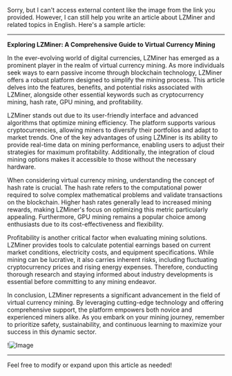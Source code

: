 Sorry, but I can't access external content like the image from the link you provided. However, I can still help you write an article about LZMiner and related topics in English. Here's a sample article:

---

**Exploring LZMiner: A Comprehensive Guide to Virtual Currency Mining**

In the ever-evolving world of digital currencies, LZMiner has emerged as a prominent player in the realm of virtual currency mining. As more individuals seek ways to earn passive income through blockchain technology, LZMiner offers a robust platform designed to simplify the mining process. This article delves into the features, benefits, and potential risks associated with LZMiner, alongside other essential keywords such as cryptocurrency mining, hash rate, GPU mining, and profitability.

LZMiner stands out due to its user-friendly interface and advanced algorithms that optimize mining efficiency. The platform supports various cryptocurrencies, allowing miners to diversify their portfolios and adapt to market trends. One of the key advantages of using LZMiner is its ability to provide real-time data on mining performance, enabling users to adjust their strategies for maximum profitability. Additionally, the integration of cloud mining options makes it accessible to those without the necessary hardware.

When considering virtual currency mining, understanding the concept of hash rate is crucial. The hash rate refers to the computational power required to solve complex mathematical problems and validate transactions on the blockchain. Higher hash rates generally lead to increased mining rewards, making LZMiner's focus on optimizing this metric particularly appealing. Furthermore, GPU mining remains a popular choice among enthusiasts due to its cost-effectiveness and flexibility.

Profitability is another critical factor when evaluating mining solutions. LZMiner provides tools to calculate potential earnings based on current market conditions, electricity costs, and equipment specifications. While mining can be lucrative, it also carries inherent risks, including fluctuating cryptocurrency prices and rising energy expenses. Therefore, conducting thorough research and staying informed about industry developments is essential before committing to any mining endeavor.

In conclusion, LZMiner represents a significant advancement in the field of virtual currency mining. By leveraging cutting-edge technology and offering comprehensive support, the platform empowers both novice and experienced miners alike. As you embark on your mining journey, remember to prioritize safety, sustainability, and continuous learning to maximize your success in this dynamic sector.

!![Image](https://github.com/user-attachments/assets/590b50a7-4459-4e76-8a31-559aed223621)

--- 

Feel free to modify or expand upon this article as needed!